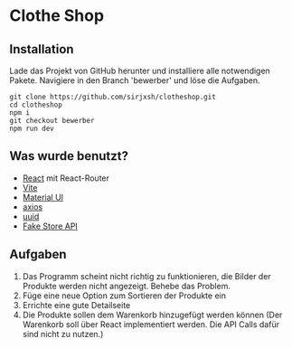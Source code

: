 # Clothe Shop

## Installation
Lade das Projekt von GitHub herunter und installiere alle notwendigen Pakete. Navigiere in den Branch 'bewerber' und löse die Aufgaben.
```
git clone https://github.com/sirjxsh/clotheshop.git
cd clotheshop
npm i
git checkout bewerber
npm run dev
```
## Was wurde benutzt?
- [React](https://react.dev/learn) mit React-Router
- [Vite](https://vite.dev/guide/)
- [Material UI](https://mui.com/material-ui/all-components/)
- [axios](https://axios-http.com/docs/intro)
- [uuid](https://github.com/uuidjs/uuid)
- [Fake Store API](https://fakestoreapi.com/docs)

## Aufgaben
1. Das Programm scheint nicht richtig zu funktionieren, die Bilder der Produkte werden nicht angezeigt. Behebe das Problem.
2. Füge eine neue Option zum Sortieren der Produkte ein
3. Errichte eine gute Detailseite
4. Die Produkte sollen dem Warenkorb hinzugefügt werden können (Der Warenkorb soll über React implementiert werden. Die API Calls dafür sind nicht zu nutzen.)